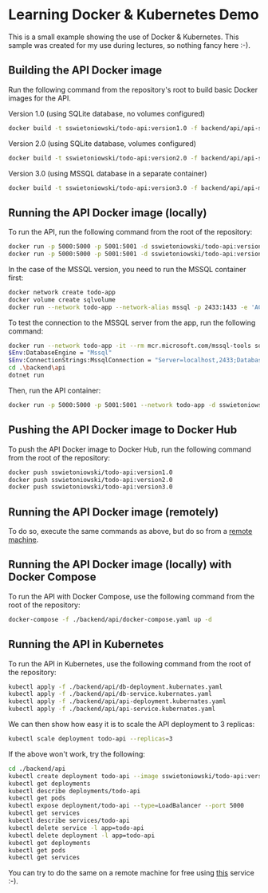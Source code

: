 # Learning Docker & Kubernetes Demo

This is a small example showing the use of Docker & Kubernetes. This sample was created for my use during lectures, so nothing fancy here :-).

## Building the API Docker image

Run the following command from the repository's root to build basic Docker images for the API.

Version 1.0 (using SQLite database, no volumes configured)

```bash
docker build -t sswietoniowski/todo-api:version1.0 -f backend/api/api-sqlite.dockerfile ./backend/api
```

Version 2.0 (using SQLite database, volumes configured)

```bash
docker build -t sswietoniowski/todo-api:version2.0 -f backend/api/api-sqlite-with-volumes.dockerfile ./backend/api
```

Version 3.0 (using MSSQL database in a separate container)

```bash
docker build -t sswietoniowski/todo-api:version3.0 -f backend/api/api-mssql.dockerfile ./backend/api
```

## Running the API Docker image (locally)

To run the API, run the following command from the root of the repository:

```bash
docker run -p 5000:5000 -p 5001:5001 -d sswietoniowski/todo-api:version1.0
docker run -p 5000:5000 -p 5001:5001 -d sswietoniowski/todo-api:version2.0
```

In the case of the MSSQL version, you need to run the MSSQL container first:

```bash
docker network create todo-app
docker volume create sqlvolume
docker run --network todo-app --network-alias mssql -p 2433:1433 -e 'ACCEPT_EULA=Y' -e 'SA_PASSWORD=Password123!' -e 'MSSQL_PID=Developer' -v sqlvolume:/var/opt/mssql -d mcr.microsoft.com/mssql/server:2019-latest
```

To test the connection to the MSSQL server from the app, run the following command:

```bash
docker run --network todo-app -it --rm mcr.microsoft.com/mssql-tools sqlcmd -S mssql -U SA -P Password123!
$Env:DatabaseEngine = "Mssql"
$Env:ConnectionStrings:MssqlConnection = "Server=localhost,2433;Database=todos;User=sa;Password=Password123!;"
cd .\backend\api
dotnet run
```

Then, run the API container:

```bash
docker run -p 5000:5000 -p 5001:5001 --network todo-app -d sswietoniowski/todo-api:version3.0
```

## Pushing the API Docker image to Docker Hub

To push the API Docker image to Docker Hub, run the following command from the root of the repository:

```bash
docker push sswietoniowski/todo-api:version1.0
docker push sswietoniowski/todo-api:version2.0
docker push sswietoniowski/todo-api:version3.0
```

## Running the API Docker image (remotely)

To do so, execute the same commands as above, but do so from a [remote machine](https://labs.play-with-docker.com/).

## Running the API Docker image (locally) with Docker Compose

To run the API with Docker Compose, use the following command from the root of the repository:

```bash
docker-compose -f ./backend/api/docker-compose.yaml up -d
```

## Running the API in Kubernetes

To run the API in Kubernetes, use the following command from the root of the repository:

```bash
kubectl apply -f ./backend/api/db-deployment.kubernates.yaml
kubectl apply -f ./backend/api/db-service.kubernates.yaml
kubectl apply -f ./backend/api/api-deployment.kubernates.yaml
kubectl apply -f ./backend/api/api-service.kubernates.yaml
```

We can then show how easy it is to scale the API deployment to 3 replicas:

```bash
kubectl scale deployment todo-api --replicas=3
```

If the above won't work, try the following:

```bash
cd ./backend/api
kubectl create deployment todo-api --image sswietoniowski/todo-api:version1.0
kubectl get deployments
kubectl describe deployments/todo-api
kubectl get pods
kubectl expose deployment/todo-api --type=LoadBalancer --port 5000
kubectl get services
kubectl describe services/todo-api
kubectl delete service -l app=todo-api
kubectl delete deployment -l app=todo-api
kubectl get deployments
kubectl get pods
kubectl get services
```

You can try to do the same on a remote machine for free using [this](https://labs.play-with-k8s.com/) service :-).

